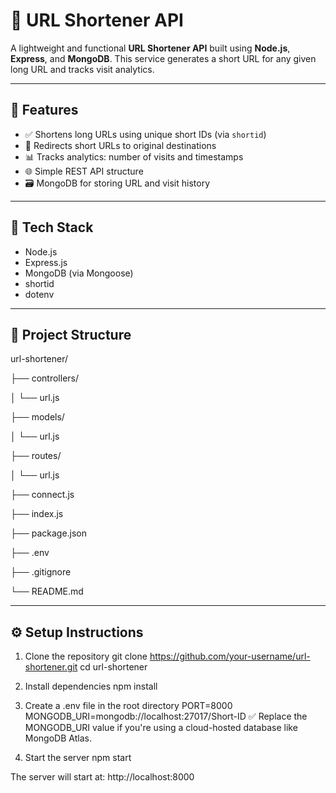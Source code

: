 # 🔗 URL Shortener API

A lightweight and functional **URL Shortener API** built using **Node.js**, **Express**, and **MongoDB**. This service generates a short URL for any given long URL and tracks visit analytics.

---

## 🚀 Features

- ✅ Shortens long URLs using unique short IDs (via `shortid`)
- 🔁 Redirects short URLs to original destinations
- 📊 Tracks analytics: number of visits and timestamps
- 🌐 Simple REST API structure
- 🗃️ MongoDB for storing URL and visit history

---

## 🧰 Tech Stack

- Node.js
- Express.js
- MongoDB (via Mongoose)
- shortid
- dotenv

---

## 📁 Project Structure

url-shortener/

├── controllers/

│ └── url.js

├── models/

│ └── url.js

├── routes/

│ └── url.js

├── connect.js

├── index.js

├── package.json

├── .env

├── .gitignore

└── README.md


---

## ⚙️ Setup Instructions

1. Clone the repository
git clone https://github.com/your-username/url-shortener.git
cd url-shortener

2. Install dependencies
npm install

3. Create a .env file in the root directory
PORT=8000
MONGODB_URI=mongodb://localhost:27017/Short-ID
✅ Replace the MONGODB_URI value if you're using a cloud-hosted database like MongoDB Atlas.

4. Start the server
npm start

The server will start at: http://localhost:8000
